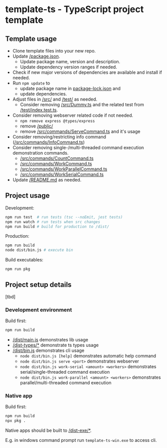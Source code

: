 # template-ts - TypeScript project template

## Template usage
- Clone template files into your new repo.
- Update [/package.json](/package.json). 
  - Update package name, version and description.
  - Update dependency version ranges if needed.
- Check if new major versions of dependencies are available and install if needed.
- Run `npm update` to 
  - update package name in [package-lock.json](/package-lock.json) and
  - update dependencies.
- Adjust files in [/src/](/src/) and [/test/](/test/) as needed.
  - Consider removing [/src/Dummy.ts](/src/Dummy.ts) 
    and the related test from [/test/index.test.ts](/test/index.test.ts).
- Consider removing webserver related code if not needed.
  - `npm remove express @types/express`
  - remove [/public/](/public/)
  - remove [/src/commands/ServeCommand.ts](/src/commands/ServeCommand.ts) and it's usage
- Consider removing/restricting info command ([/src/commands/InfoCommand.ts](/src/commands/InfoCommand.ts))
- Consider removing single-/multi-threaded command execution demonstration commands.
  - [/src/commands/CountCommand.ts](/src/commands/CountCommand.ts)
  - [/src/commands/WorkCommand.ts](/src/commands/WorkCommand.ts)
  - [/src/commands/WorkParallelCommand.ts](/src/commands/WorkParallelCommand.ts)
  - [/src/commands/WorkSerialCommand.ts](/src/commands/WorkSerialCommand.ts)
- Update [/README.md](/README.md) as needed.

## Project usage

Development:
```sh
npm run test  # run tests (tsc --noEmit, jest tests)
npm run watch # run tests when src changes
npm run build # build for production to /dist/
```

Production:
```sh
npm run build
node dist/bin.js # execute bin
```

Build executables:
```
npm run pkg
```

## Project setup details
[tbd]


### Development environment
Build first:
```sh
npm run build
```

- [/dist/main.js](/dist/main.js) demonstrates lib usage
- [/dist-types/*](/dist-types/) demonstrate ts types usage
- [/dist/bin.js](/dist/bin.js) demonstrates cli usage
  - `node dist/bin.js [help]` demonstrates automatic help command
  - `node dist/bin.js serve <port>` demonstrates webserver
  - `node dist/bin.js work-serial <amount> <workers>` demonstrates serial/single-threaded command execution
  - `node dist/bin.js work-parallel <amount> <workers>` demonstrates parallel/multi-threaded command execution

### Native app
Build first:
```sh
npm run build
npx pkg .
```

Native apps should be built to [/dist-exe/*](/dist-exe/).

E.g. in windows command prompt run `template-ts-win.exe` to access cli.
